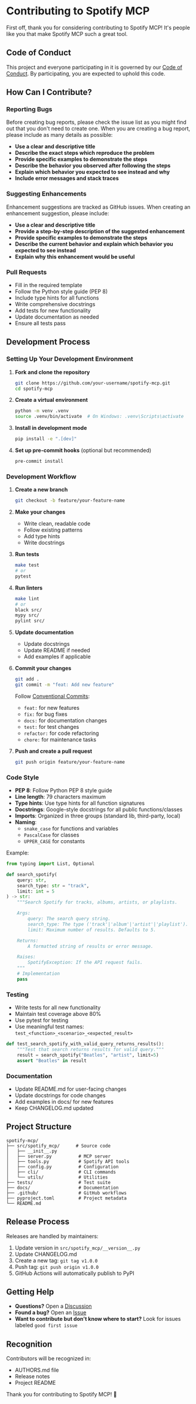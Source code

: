 # Contributing to Spotify MCP

First off, thank you for considering contributing to Spotify MCP! It's people like you that make Spotify MCP such a great tool.

## Code of Conduct

This project and everyone participating in it is governed by our [Code of Conduct](CODE_OF_CONDUCT.md). By participating, you are expected to uphold this code.

## How Can I Contribute?

### Reporting Bugs

Before creating bug reports, please check the issue list as you might find out that you don't need to create one. When you are creating a bug report, please include as many details as possible:

* **Use a clear and descriptive title**
* **Describe the exact steps which reproduce the problem**
* **Provide specific examples to demonstrate the steps**
* **Describe the behavior you observed after following the steps**
* **Explain which behavior you expected to see instead and why**
* **Include error messages and stack traces**

### Suggesting Enhancements

Enhancement suggestions are tracked as GitHub issues. When creating an enhancement suggestion, please include:

* **Use a clear and descriptive title**
* **Provide a step-by-step description of the suggested enhancement**
* **Provide specific examples to demonstrate the steps**
* **Describe the current behavior and explain which behavior you expected to see instead**
* **Explain why this enhancement would be useful**

### Pull Requests

* Fill in the required template
* Follow the Python style guide (PEP 8)
* Include type hints for all functions
* Write comprehensive docstrings
* Add tests for new functionality
* Update documentation as needed
* Ensure all tests pass

## Development Process

### Setting Up Your Development Environment

1. **Fork and clone the repository**

   ```bash
   git clone https://github.com/your-username/spotify-mcp.git
   cd spotify-mcp
   ```

2. **Create a virtual environment**

   ```bash
   python -m venv .venv
   source .venv/bin/activate  # On Windows: .venv\Scripts\activate
   ```

3. **Install in development mode**

   ```bash
   pip install -e ".[dev]"
   ```

4. **Set up pre-commit hooks** (optional but recommended)

   ```bash
   pre-commit install
   ```

### Development Workflow

1. **Create a new branch**

   ```bash
   git checkout -b feature/your-feature-name
   ```

2. **Make your changes**
   * Write clean, readable code
   * Follow existing patterns
   * Add type hints
   * Write docstrings

3. **Run tests**

   ```bash
   make test
   # or
   pytest
   ```

4. **Run linters**

   ```bash
   make lint
   # or
   black src/
   mypy src/
   pylint src/
   ```

5. **Update documentation**
   * Update docstrings
   * Update README if needed
   * Add examples if applicable

6. **Commit your changes**

   ```bash
   git add .
   git commit -m "feat: Add new feature"
   ```

   Follow [Conventional Commits](https://www.conventionalcommits.org/):
   * `feat:` for new features
   * `fix:` for bug fixes
   * `docs:` for documentation changes
   * `test:` for test changes
   * `refactor:` for code refactoring
   * `chore:` for maintenance tasks

7. **Push and create a pull request**

   ```bash
   git push origin feature/your-feature-name
   ```

### Code Style

* **PEP 8**: Follow Python PEP 8 style guide
* **Line length**: 79 characters maximum
* **Type hints**: Use type hints for all function signatures
* **Docstrings**: Google-style docstrings for all public functions/classes
* **Imports**: Organized in three groups (standard lib, third-party, local)
* **Naming**:
  * `snake_case` for functions and variables
  * `PascalCase` for classes
  * `UPPER_CASE` for constants

Example:

```python
from typing import List, Optional

def search_spotify(
    query: str,
    search_type: str = "track",
    limit: int = 5
) -> str:
    """Search Spotify for tracks, albums, artists, or playlists.

    Args:
        query: The search query string.
        search_type: The type ('track'|'album'|'artist'|'playlist').
        limit: Maximum number of results. Defaults to 5.

    Returns:
        A formatted string of results or error message.

    Raises:
        SpotifyException: If the API request fails.
    """
    # Implementation
    pass
```

### Testing

* Write tests for all new functionality
* Maintain test coverage above 80%
* Use pytest for testing
* Use meaningful test names: `test_<function>_<scenario>_<expected_result>`

```python
def test_search_spotify_with_valid_query_returns_results():
    """Test that search returns results for valid query."""
    result = search_spotify("Beatles", "artist", limit=5)
    assert "Beatles" in result
```

### Documentation

* Update README.md for user-facing changes
* Update docstrings for code changes
* Add examples in docs/ for new features
* Keep CHANGELOG.md updated

## Project Structure

```
spotify-mcp/
├── src/spotify_mcp/      # Source code
│   ├── __init__.py
│   ├── server.py          # MCP server
│   ├── tools.py           # Spotify API tools
│   ├── config.py          # Configuration
│   ├── cli/               # CLI commands
│   └── utils/             # Utilities
├── tests/                 # Test suite
├── docs/                  # Documentation
├── .github/               # GitHub workflows
├── pyproject.toml         # Project metadata
└── README.md
```

## Release Process

Releases are handled by maintainers:

1. Update version in `src/spotify_mcp/__version__.py`
2. Update CHANGELOG.md
3. Create a new tag: `git tag v1.0.0`
4. Push tag: `git push origin v1.0.0`
5. GitHub Actions will automatically publish to PyPI

## Getting Help

* **Questions?** Open a [Discussion](https://github.com/yourusername/spotify-mcp/discussions)
* **Found a bug?** Open an [Issue](https://github.com/yourusername/spotify-mcp/issues)
* **Want to contribute but don't know where to start?** Look for issues labeled `good first issue`

## Recognition

Contributors will be recognized in:

* AUTHORS.md file
* Release notes
* Project README

Thank you for contributing to Spotify MCP! 🎵

